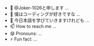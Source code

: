 - 👋 @Joker-1026と申します ...
- 👀 僕はコーディングが好きですな ...
- 🌱 今日本語を学びていきますけれども ...
- 📫 How to reach me ...
- 😄 Pronouns: ...
- ⚡ Fun fact: ...

<!---
Joker-1026/Joker-1026 is a ✨ special ✨ repository because its `README.md` (this file) appears on your GitHub profile.
You can click the Preview link to take a look at your changes.
--->
